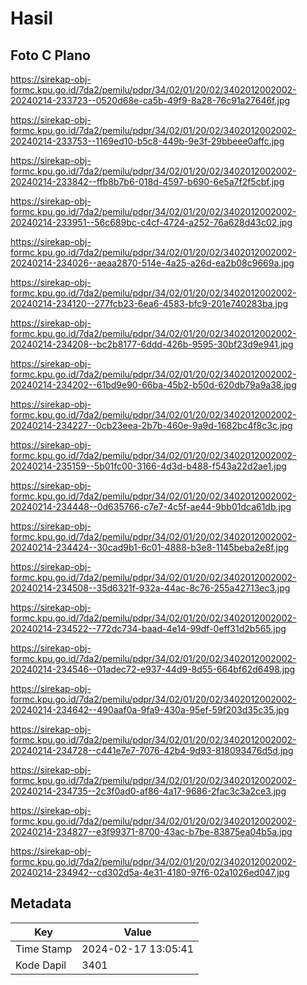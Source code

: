 # Hasil

## Foto C Plano

https://sirekap-obj-formc.kpu.go.id/7da2/pemilu/pdpr/34/02/01/20/02/3402012002002-20240214-233723--0520d68e-ca5b-49f9-8a28-76c91a27646f.jpg

https://sirekap-obj-formc.kpu.go.id/7da2/pemilu/pdpr/34/02/01/20/02/3402012002002-20240214-233753--1169ed10-b5c8-449b-9e3f-29bbeee0affc.jpg

https://sirekap-obj-formc.kpu.go.id/7da2/pemilu/pdpr/34/02/01/20/02/3402012002002-20240214-233842--ffb8b7b6-018d-4597-b690-6e5a7f2f5cbf.jpg

https://sirekap-obj-formc.kpu.go.id/7da2/pemilu/pdpr/34/02/01/20/02/3402012002002-20240214-233951--56c689bc-c4cf-4724-a252-76a628d43c02.jpg

https://sirekap-obj-formc.kpu.go.id/7da2/pemilu/pdpr/34/02/01/20/02/3402012002002-20240214-234026--aeaa2870-514e-4a25-a26d-ea2b08c9669a.jpg

https://sirekap-obj-formc.kpu.go.id/7da2/pemilu/pdpr/34/02/01/20/02/3402012002002-20240214-234120--277fcb23-6ea6-4583-bfc9-201e740283ba.jpg

https://sirekap-obj-formc.kpu.go.id/7da2/pemilu/pdpr/34/02/01/20/02/3402012002002-20240214-234208--bc2b8177-6ddd-426b-9595-30bf23d9e941.jpg

https://sirekap-obj-formc.kpu.go.id/7da2/pemilu/pdpr/34/02/01/20/02/3402012002002-20240214-234202--61bd9e90-66ba-45b2-b50d-620db79a9a38.jpg

https://sirekap-obj-formc.kpu.go.id/7da2/pemilu/pdpr/34/02/01/20/02/3402012002002-20240214-234227--0cb23eea-2b7b-460e-9a9d-1682bc4f8c3c.jpg

https://sirekap-obj-formc.kpu.go.id/7da2/pemilu/pdpr/34/02/01/20/02/3402012002002-20240214-235159--5b01fc00-3166-4d3d-b488-f543a22d2ae1.jpg

https://sirekap-obj-formc.kpu.go.id/7da2/pemilu/pdpr/34/02/01/20/02/3402012002002-20240214-234448--0d635766-c7e7-4c5f-ae44-9bb01dca61db.jpg

https://sirekap-obj-formc.kpu.go.id/7da2/pemilu/pdpr/34/02/01/20/02/3402012002002-20240214-234424--30cad9b1-6c01-4888-b3e8-1145beba2e8f.jpg

https://sirekap-obj-formc.kpu.go.id/7da2/pemilu/pdpr/34/02/01/20/02/3402012002002-20240214-234508--35d6321f-932a-44ac-8c76-255a42713ec3.jpg

https://sirekap-obj-formc.kpu.go.id/7da2/pemilu/pdpr/34/02/01/20/02/3402012002002-20240214-234522--772dc734-baad-4e14-99df-0eff31d2b565.jpg

https://sirekap-obj-formc.kpu.go.id/7da2/pemilu/pdpr/34/02/01/20/02/3402012002002-20240214-234546--01adec72-e937-44d9-8d55-664bf62d6498.jpg

https://sirekap-obj-formc.kpu.go.id/7da2/pemilu/pdpr/34/02/01/20/02/3402012002002-20240214-234642--490aaf0a-9fa9-430a-95ef-59f203d35c35.jpg

https://sirekap-obj-formc.kpu.go.id/7da2/pemilu/pdpr/34/02/01/20/02/3402012002002-20240214-234728--c441e7e7-7076-42b4-9d93-818093476d5d.jpg

https://sirekap-obj-formc.kpu.go.id/7da2/pemilu/pdpr/34/02/01/20/02/3402012002002-20240214-234735--2c3f0ad0-af86-4a17-9686-2fac3c3a2ce3.jpg

https://sirekap-obj-formc.kpu.go.id/7da2/pemilu/pdpr/34/02/01/20/02/3402012002002-20240214-234827--e3f99371-8700-43ac-b7be-83875ea04b5a.jpg

https://sirekap-obj-formc.kpu.go.id/7da2/pemilu/pdpr/34/02/01/20/02/3402012002002-20240214-234942--cd302d5a-4e31-4180-97f6-02a1026ed047.jpg


## Metadata

| Key        | Value               |
| ---------- | ------------------- |
| Time Stamp | 2024-02-17 13:05:41 |
| Kode Dapil | 3401                |



